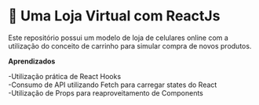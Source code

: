# 🚀 Uma Loja Virtual com ReactJs
Este repositório possui um modelo de loja de celulares online com a utilização do conceito de carrinho para simular compra de novos produtos.


**Aprendizados**

-Utilização prática de React Hooks
<br/>
-Consumo de API utilizando Fetch para carregar states do React
<br/>
-Utilização de Props para reaproveitamento de Components
